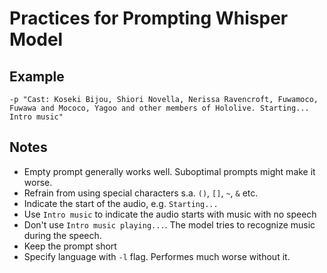# Practices for Prompting Whisper Model

## Example

```shell
-p "Cast: Koseki Bijou, Shiori Novella, Nerissa Ravencroft, Fuwamoco, Fuwawa and Mococo, Yagoo and other members of Hololive. Starting... Intro music"
```

## Notes

- Empty prompt generally works well. Suboptimal prompts might make it worse.
- Refrain from using special characters s.a. `()`, `[]`, `~`, `&` etc.
- Indicate the start of the audio, e.g. `Starting...`
- Use `Intro music` to indicate the audio starts with music with no speech
- Don't use `Intro music playing...`. The model tries to recognize music during the speech.
- Keep the prompt short
- Specify language with `-l` flag. Performes much worse without it.
